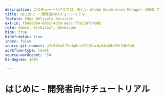 ```yaml
---
description: このチュートリアルでは、新しい Adobe Experience Manager（AEM）プロジェクトを起動および実行する方法について説明します。10～20 分で、独自のサイトを作成し、独自のコンテンツの作成、プレビューおよび公開、スタイル設定、新しいブロックの追加を実行できます。
title: はじめに - 開発者向けチュートリアル
feature: Edge Delivery Services
exl-id: f84a9584-0962-4d70-aedc-f7a130fd489b
role: Admin, Architect, Developer
hide: true
hidefromtoc: true
index: false
source-git-commit: a7c649a5f7eda8cc37116bc4a84b89c08f24b9b0
workflow-type: tm+mt
source-wordcount: '50'
ht-degree: 100%

---
```


# はじめに - 開発者向けチュートリアル

<!--

{{$include ce606942-ca03-4bcc-82a0-8b14333c9434}}

>